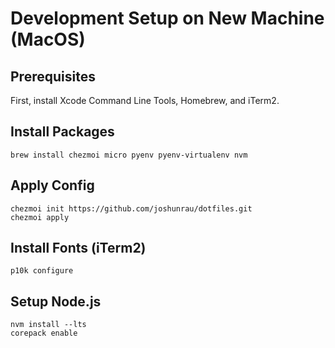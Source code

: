 # Development Setup on New Machine (MacOS)

## Prerequisites

First, install Xcode Command Line Tools, Homebrew, and iTerm2.

## Install Packages

```shell
brew install chezmoi micro pyenv pyenv-virtualenv nvm
```

## Apply Config

```shell
chezmoi init https://github.com/joshunrau/dotfiles.git
chezmoi apply
```

## Install Fonts (iTerm2)

```shell
p10k configure
```
## Setup Node.js

```
nvm install --lts
corepack enable
```
